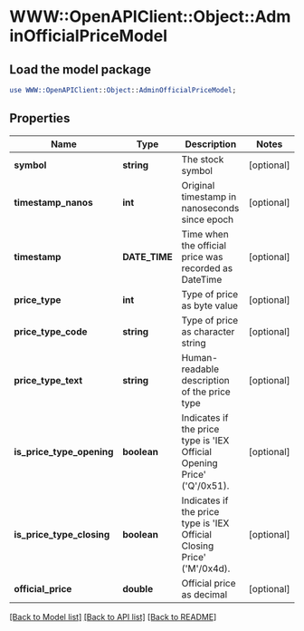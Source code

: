 # WWW::OpenAPIClient::Object::AdminOfficialPriceModel

## Load the model package
```perl
use WWW::OpenAPIClient::Object::AdminOfficialPriceModel;
```

## Properties
Name | Type | Description | Notes
------------ | ------------- | ------------- | -------------
**symbol** | **string** | The stock symbol | [optional] 
**timestamp_nanos** | **int** | Original timestamp in nanoseconds since epoch | [optional] 
**timestamp** | **DATE_TIME** | Time when the official price was recorded as DateTime | [optional] 
**price_type** | **int** | Type of price as byte value | [optional] 
**price_type_code** | **string** | Type of price as character string | [optional] 
**price_type_text** | **string** | Human-readable description of the price type | [optional] 
**is_price_type_opening** | **boolean** | Indicates if the price type is &#39;IEX Official Opening Price&#39; (&#39;Q&#39;/0x51). | [optional] 
**is_price_type_closing** | **boolean** | Indicates if the price type is &#39;IEX Official Closing Price&#39; (&#39;M&#39;/0x4d). | [optional] 
**official_price** | **double** | Official price as decimal | [optional] 

[[Back to Model list]](../README.md#documentation-for-models) [[Back to API list]](../README.md#documentation-for-api-endpoints) [[Back to README]](../README.md)


